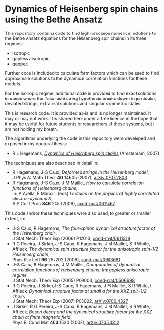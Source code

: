 Dynamics of Heisenberg spin chains using the Bethe Ansatz
=========================================================

This repository contains code to find high-precision numerical solutions to the Bethe Ansatz equations for the Heisenberg spin chains in its three regimes:
- isotropic
- gapless aisotropic
- gapped

Further code is included to calculate form factors which can be used to find approximate solutions to the dynamical correlation functions for these models.

For the isotropic regime, additional code is provided to find exact solutions in cases where the Takahashi string hypothesis breaks down; in particular, deviated strings, extra real solutions and singular symmetric states.

This is research code. It is provided as-is and is no longer maintained. It may or may not work. It is shared here under a free licence in the hope that it may be useful for future students or researchers of these systems, but I am not holding my breath.

The algorithms underlying the code in this repository were developed and exposed in my doctoral thesis:
- R L Hagemans, [_Dynamics of Heisenberg spin chains_](https://pure.uva.nl/ws/files/4416871/52466_hagemans_thesis.pdf) (Amsterdam, 2007)

The techniques are also described in detail in:
- R Hagemans, J-S Caux, _Deformed strings in the Heisenberg model_,  
  J Phys A: Math Theor **40** 14605 (2007), [arXiv:0707.2803](https://arxiv.org/abs/0707.2803)
- R Hagemans, J-S Caux, J M Maillet, _How to calculate correlation functions of Heisenberg chains_,  
  in: A Avella, F Mancini (eds) _Lectures on the physics of highly correlated electron systems X_,  
  AIP Conf Proc **846** 245 (2006), [cond-mat/0611467](https://arxiv.org/abs/cond-mat/0611467)

This code and/or these techniques were also used, to greater or smaller extent, in:
- J-S Caux, R Hagemans, _The four-spinon dynamical structure factor of the Heisenberg chain_,  
  J Stat Mech: Theor Exp (2006) P12013, [cond-mat/0611319](https://arxiv.org/abs/cond-mat/0611319)
- R G Pereira, J Sirker, J-S Caux, R Hagemans, J M Maillet, S R White, I Affleck, _The dynamical spin structure factor for the anisotropic spin-1/2 Heisenberg chain_,  
  Phys Rev Lett **96** 257202 (2006), [cond-mat/0603681](https://arxiv.org/abs/cond-mat/0603681)
- J-S Caux, R Hagemans, J M Maillet, _Computation of dynamical correlation functions of Heisenberg chains: the gapless anisotropic regime_,  
  J Stat Mech: Theor Exp (2005) P09003, [cond-mat/0506698](https://arxiv.org/abs/cond-mat/0506698)
- R G Pereira, J Sirker,J-S Caux, R Hagemans, J M Maillet, S R White, I Affleck,
_Dynamical structure factor at small q for the XXZ spin-1/2 chain_,  
  J Stat Mech: Theor Exp (2007) P08022, [arXiv:0706.4327](https://arxiv.org/abs/0706.4327)
- J Sirker, R G Pereira, J-S Caux, R Hagemans, J M Maillet, S R White, I Affleck, _Boson decay and the dynamical structure factor for the XXZ chain at finite magnetic field_,  
  Phys B: Cond Mat **403** 1520 (2008), [arXiv:0705.3312](https://arxiv.org/abs/0705.3312)
